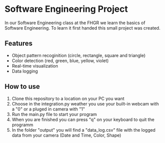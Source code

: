 # Software Engineering Project

In our Software Engineering class at the FHGR we learn the basics of Software Engineering. To learn it first handed this small project was created.

## Features
- Object pattern recoginition (circle, rectangle, square and triangle)
- Color detection (red, green, blue, yellow, violet)
- Real-time visualization
- Data logging

## How to use
1. Clone this repository to a location on your PC you want
2. Choose in the integration.py weather you use your built-in webcam with a "0" or a pluged in camera with "1"
3. Run the main.py file to start your program
4. When you are finished you can press "q" on your keyboard to quit the programm
5. In the folder "output" you will find a "data_log.csv" file with the logged data from your camera (Date and Time, Color, Shape)